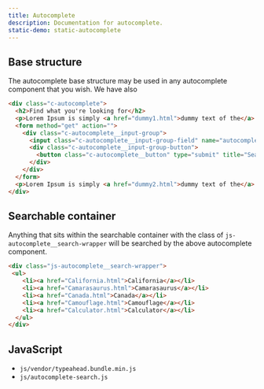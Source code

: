```yaml
---
title: Autocomplete
description: Documentation for autocomplete.
static-demo: static-autocomplete
---
```


## Base structure

The autocomplete base structure may be used in any autocomplete component that you wish. We have also 

```html
<div class="c-autocomplete">
  <h2>Find what you're looking for</h2>
  <p>Lorem Ipsum is simply <a href="dummy1.html">dummy text of the</a>.</p>
  <form method="get" action="">
    <div class="c-autocomplete__input-group">
      <input class="c-autocomplete__input-group-field" name="autocomplete" placeholder="Search" type="text">
      <div class="c-autocomplete__input-group-button">
        <button class="c-autocomplete__button" type="submit" title="Search">Search</button>
      </div>
    </div>
  </form>
  <p>Lorem Ipsum is simply <a href="dummy2.html">dummy text of the</a>.</p>
</div>
```

## Searchable container

Anything that sits within the searchable container with the class of `js-autocomplete__search-wrapper` will be searched by the above autocomplete component. 

```html
<div class="js-autocomplete__search-wrapper">
 <ul>
    <li><a href="California.html">California</a></li>
    <li><a href="Camarasaurus.html">Camarasaurus</a></li>
    <li><a href="Canada.html">Canada</a></li>
    <li><a href="Camouflage.html">Camouflage</a></li>
    <li><a href="Calculator.html">Calculator</a></li>
  </ul>
</div>
```

## JavaScript

- `js/vendor/typeahead.bundle.min.js`
- `js/autocomplete-search.js`
